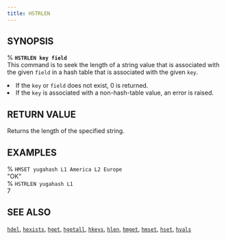 ```yaml
---
title: HSTRLEN
---
```


## SYNOPSIS
% <code><b>HSTRLEN key field</b></code><br>
This command is to seek the length of a string value that is associated with the given <code>field</code> in a hash table that is associated with the given <code>key</code>.
<li>If the <code>key</code> or <code>field</code> does not exist, 0 is returned.</li>
<li>If the <code>key</code> is associated with a non-hash-table value, an error is raised.</li>

## RETURN VALUE
Returns the length of the specified string.

## EXAMPLES
% <code>HMSET yugahash L1 America L2 Europe</code><br>
"OK"<br>
% <code>HSTRLEN yugahash L1</code><br>
7<br>

## SEE ALSO
[`hdel`](/api/redis/hdel/), [`hexists`](/api/redis/hexists/), [`hget`](/api/redis/hget/), [`hgetall`](/api/redis/hgetall/), [`hkeys`](/api/redis/hkeys/), [`hlen`](/api/redis/hlen/), [`hmget`](/api/redis/hmget/), [`hmset`](/api/redis/hmset/), [`hset`](/api/redis/hset/), [`hvals`](/api/redis/hvals/)
